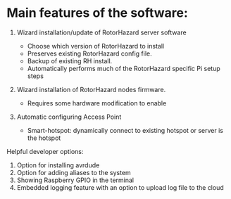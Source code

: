 # Main features of the software:

1. Wizard installation/update of RotorHazard server software
    - Choose which version of RotorHazard to install
    - Preserves existing RotorHazard config file.
    - Backup of existing RH install.
    - Automatically performs much of the RotorHazard specific Pi setup steps

1. Wizard installation of RotorHazard nodes firmware.
    - Requires some hardware modification to enable

1. Automatic configuring Access Point
    - Smart-hotspot: dynamically connect to existing hotspot or server is the hotspot

Helpful developer options:

1. Option for installing avrdude
1. Option for adding aliases to the system
1. Showing Raspberry GPIO in the terminal
1. Embedded logging feature with an option to upload log file to the cloud 


